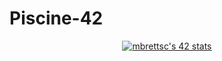 # Piscine-42
<div align="center"> 
<a href="https://github.com/JaeSeoKim/badge42"><img src="https://badge42.vercel.app/api/v2/cl8vu6qy400210glbg0qg34io/stats?cursusId=9&coalitionId=piscine" alt="mbrettsc's 42 stats" /></a>
 </div>


